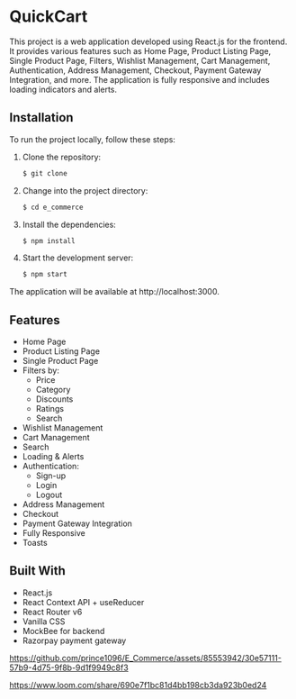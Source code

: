 
# QuickCart

This project is a web application developed using React.js for the frontend. It provides various features such as Home Page, Product Listing Page, Single Product Page, Filters, Wishlist Management, Cart Management, Authentication, Address Management, Checkout, Payment Gateway Integration, and more. The application is fully responsive and includes loading indicators and alerts.

## Installation

To run the project locally, follow these steps:

1. Clone the repository:

   ```bash
   $ git clone
   ```

2. Change into the project directory:

   ```bash
   $ cd e_commerce
   ```
   
3. Install the dependencies:

   ```bash
   $ npm install
   ```
   
4. Start the development server:

   ```bash
   $ npm start
   ```
 The application will be available at http://localhost:3000.

## Features
* Home Page
* Product Listing Page
* Single Product Page
* Filters by:
  * Price
  * Category
  * Discounts
  * Ratings
  * Search
* Wishlist Management
* Cart Management
* Search
* Loading & Alerts
* Authentication:
  * Sign-up
  * Login
  * Logout
* Address Management
* Checkout
* Payment Gateway Integration
* Fully Responsive
* Toasts

## Built With
* React.js
* React Context API + useReducer
* React Router v6
* Vanilla CSS
* MockBee for backend
* Razorpay payment gateway



https://github.com/prince1096/E_Commerce/assets/85553942/30e57111-57b9-4d75-9f8b-9d1f9949c8f3


   
 https://www.loom.com/share/690e7f1bc81d4bb198cb3da923b0ed24

